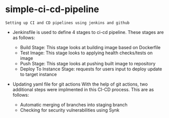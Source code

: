 # simple-ci-cd-pipeline
    Setting up CI and CD pipelines using jenkins and github

  - Jenkinsfile is used to define 4 stages to ci-cd pipeline. These stages are as follows:<br />
    <ul>
        <li> Build Stage: This stage looks at building image based on Dockerfile </li>
        <li> Test Image: This stage looks to applying health checks/tests on image</li>
        <li> Push Stage: This stage looks at pushing built image to repository</li>
        <li> Deploy To Instance Stage: requests for users input to deploy update to target instance</li>
    </ul>
   
  - Updating yaml file for git actions
      With the help of git actions, two additional steps were implmented in this CI-CD process. This are as follows:<br />
      <ul>
        <li> Automatic merging of branches into staging branch</li>
        <li> Checking for security vulnerabilities using Synk</li>
    </ul>
